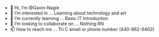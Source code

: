 - 👋 Hi, I’m @Gavin-Nagle
- 👀 I’m interested in ... Learning about technology and art
- 🌱 I’m currently learning ... Basic IT Introduction
- 💞️ I’m looking to collaborate on ... Nothing RN
- 📫 How to reach me ... Tri C email or phone number (440-862-9402)

<!---
Gavin-Nagle/Gavin-Nagle is a ✨ special ✨ repository because its `README.md` (this file) appears on your GitHub profile.
You can click the Preview link to take a look at your changes.
--->
